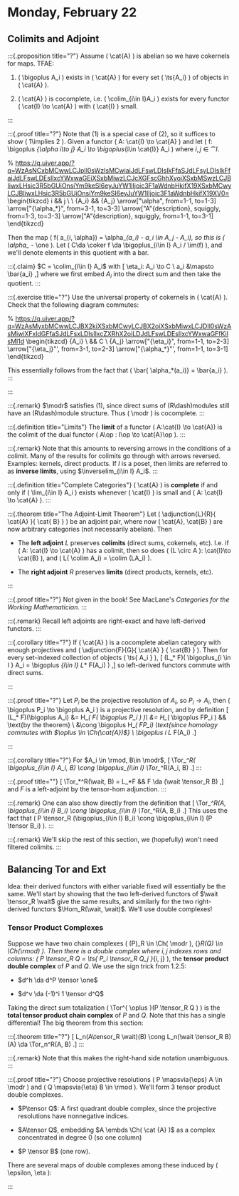 # Monday, February 22

## Colimits and Adjoint

:::{.proposition title="?"}
Assume \( \cat{A} \) is abelian so we have cokernels for maps.
TFAE:

1. \( \bigoplus A_i \) exists in \( \cat{A} \) for every set \( \ts{A_i} \)  of objects in \( \cat{A} \).

2. \( \cat{A} \) is cocomplete, i.e. \( \colim_{i\in I}A_i \) exists for every functor \( \cat{I} \to \cat{A}  \) with \( \cat{I} \) small.

:::


:::{.proof title="?"}
Note that (1) is a special case of (2), so it suffices to show \( 1\implies 2 \).
Given a functor \( A: \cat{I} \to \cat{A} \) and let \( f: \bigoplus _{\alpha i\to j} A_i \to \bigoplus_{i\in \cat{I}} A_i \)
where $i,j \in \cat{I}$.

% https://q.uiver.app/?q=WzAsNCxbMCwwLCJpIl0sWzIsMCwiaiJdLFswLDIsIkFfaSJdLFsyLDIsIkFfaiJdLFswLDEsIlxcYWxwaGEiXSxbMiwzLCJcXGFscGhhXyoiXSxbMSwzLCJBIiwxLHsic3R5bGUiOnsiYm9keSI6eyJuYW1lIjoic3F1aWdnbHkifX19XSxbMCwyLCJBIiwxLHsic3R5bGUiOnsiYm9keSI6eyJuYW1lIjoic3F1aWdnbHkifX19XV0=
\begin{tikzcd}
	i && j \\
	\\
	{A_i} && {A_j}
	\arrow["\alpha", from=1-1, to=1-3]
	\arrow["{\alpha_*}", from=3-1, to=3-3]
	\arrow["A"{description}, squiggly, from=1-3, to=3-3]
	\arrow["A"{description}, squiggly, from=1-1, to=3-1]
\end{tikzcd}

Then the map \( f( a_{i, \alpha}) = \alpha_*(a_i) - a_i \in A_j - A_i\), so this is \( \alpha_* - \one \).
Let \( C\da \coker f \da \bigoplus_{i\in I} A_i / \im(f) \), and we'll denote elements in this quotient with a bar.

:::{.claim}
$C = \colim_{i\in I} A_i$ with
\[
\eta_i: A_i \to C \\
a_i &\mapsto \bar{a_i}
,\]
where we first embed $A_i$ into the direct sum and then take the quotient.
:::

:::{.exercise title="?"}
Use the universal property of cokernels in \( \cat{A} \).
Check that the following diagram commutes:

% https://q.uiver.app/?q=WzAsMyxbMCwwLCJBX2kiXSxbMCwyLCJBX2oiXSxbMiwxLCJDIl0sWzAsMiwiXFxldGFfaSJdLFsxLDIsIlxcZXRhX2oiLDJdLFswLDEsIlxcYWxwaGFfKiIsMl1d
\begin{tikzcd}
	{A_i} \\
	&& C \\
	{A_j}
	\arrow["{\eta_i}", from=1-1, to=2-3]
	\arrow["{\eta_j}"', from=3-1, to=2-3]
	\arrow["{\alpha_*}"', from=1-1, to=3-1]
\end{tikzcd}

This essentially follows from the fact that \( \bar{ \alpha_*(a_i)} = \bar{a_i} \).
:::

:::


:::{.remark}
$\modr$ satisfies (1), since direct sums of \(R\dash\)modules still have an \(R\dash\)module structure.
Thus \( \modr \) is cocomplete.
:::


:::{.definition title="Limits"}
The **limit** of a functor \( A:\cat{I} \to \cat{A}\) is the colimit of the dual functor \( A\op : I\op \to \cat{A}\op \).
:::

:::{.remark}
Note that this amounts to reversing arrows in the conditions of a colimit.
Many of the results for colimits go through with arrows reversed.
Examples: kernels, direct products.
If $I$ is a poset, then limits are referred to as **inverse limits**, using $\inverselim_{i\in I} A_i$.
:::

:::{.definition title="Complete Categories"}
\( \cat{A} \) is **complete** if and only if \( \lim_{i\in I} A_i \) exists whenever \( \cat{I} \) is small and \( A: \cat{I} \to \cat{A} \).
:::


:::{.theorem title="The Adjoint-Limit Theorem"}
Let \( \adjunction{L}{R}{ \cat{A} }{ \cat{ B} } \) be an adjoint pair, where now \( \cat{A}, \cat{B} \) are now arbitrary categories (not necessarily abelian).
Then 

- The **left adjoint** $L$ preserves **colimits** (direct sums, cokernels, etc).
  I.e. if \( A: \cat{I} \to \cat{A} \) has a colimit, then so does \( (L \circ A ): \cat{I}\to \cat{B} \), and \( L( \colim A_i) = \colim (LA_i) \).

- The **right adjoint** $R$ preserves **limits** (direct products, kernels, etc).

:::

:::{.proof title="?"}
Not given in the book!
See MacLane's *Categories for the Working Mathematician*.
:::


:::{.remark}
Recall left adjoints are right-exact and have left-derived functors.
:::


:::{.corollary title="?"}
If \( \cat{A} \) is a cocomplete abelian category with enough projectives and \( \adjunction{F}{G}{ \cat{A} } { \cat{B} } \).
Then for every set-indexed collection of objects \( \ts{ A_i } \), 
\[
(L_* F)( \bigoplus_{i \in I } A_i = \bigoplus _{i\in I} L_* F(A_i) )
,\]
so left-derived functors commute with direct sums.

:::


:::{.proof title="?"}
Let $P_i$ be the projective resolution of $A_i$, so $P_i \to A_i$, then \( \bigoplus P_i \to \bigoplus A_i \) is a projective resolution, and by definition
\[
(L_* F)(\bigoplus A_i)
&=
H_*( F( \bigoplus P_i ) )\\
&=
H_*( \bigoplus FP_i ) && \text{by the theorem} \\
&\cong 
\bigoplus H_*( FP_i) \text{since homology commutes with $\oplus \in \Ch(\cat{A})$} \\
\bigoplus _i L_* F(A_i)
.\]

:::


:::{.corollary title="?"}
For $A_i \in \rmod, B\in \modr$,
\[
\Tor_*^R( \bigoplus_{i\in I} A_i, B) \cong \bigoplus_{i\in I} \Tor_*^R(A_i, B)
.\]
:::


:::{.proof title=""}
\[
\Tor_*^R(\wait, B) = L_*F && F \da (\wait \tensor_R B)
,\]
and $F$ is a left-adjoint by the tensor-hom adjunction.
:::

:::{.remark}
One can also show directly from the definition that 
\[
\Tor_*^R(A, \bigoplus_{i\in I} B_i) \cong \bigoplus_{i\in I} \Tor_*^R(A, B_i)
.\]
This uses the fact that \( P \tensor_R (\bigoplus_{i\in I} B_i) \cong \bigoplus_{i\in I} (P \tensor B_i) \).
:::

:::{.remark}
We'll skip the rest of this section, we (hopefully) won't need filtered colimits.
:::

## Balancing Tor and Ext

Idea: their derived functors with either variable fixed will essentially be the same.
We'll start by showing that the two left-derived functors of $\wait \tensor_R \wait$ give the same results, and similarly for the two right-derived functors $\Hom_R(\wait, \wait)$.
We'll use double complexes!

### Tensor Product Complexes

Suppose we have two chain complexes \( (P)_R \in \Ch( \modr ), {}_R(Q) \in \Ch(\rmod) \).
Then there is a double complex where $i, j$ indexes rows and columns: \( P \tensor_R Q = \ts{ P_i \tensor_R Q_j }_{i, j} \), the **tensor product double complex** of $P$ and $Q$.
We use the sign trick from 1.2.5:

- $d^h \da d^P \tensor \one$

- $d^v \da (-1)^i 1 \tensor d^Q$

Taking the direct sum totalization \( \Tor^{ \oplus }(P \tensor_R Q ) \) is the **total tensor product chain complex** of $P$ and $Q$.
Note that this has a single differential!
The big theorem from this section:


:::{.theorem title="?"}
\[
L_n(A\tensor_R \wait)(B) \cong L_n(\wait \tensor_R B)(A) \da \Tor_n^R(A, B)
.\]
:::

:::{.remark}
Note that this makes the right-hand side notation unambiguous.
:::


:::{.proof title="?"}
Choose projective resolutions \( P \mapsvia{\eps} A \in \modr \) and \( Q \mapsvia{\eta} B \in \rmod \).
We'll form 3 tensor product double complexes.

- $P\tensor Q$: A first quadrant double complex, since the projective resolutions have nonnegative indices.

- $A\tensor Q$, embedding $A \embds \Ch( \cat {A} )$ as a complex concentrated in degree 0 (so one column)

- $P \tensor B$ (one row).

There are several maps of double complexes among these induced by \( \epsilon, \eta \):

:::













